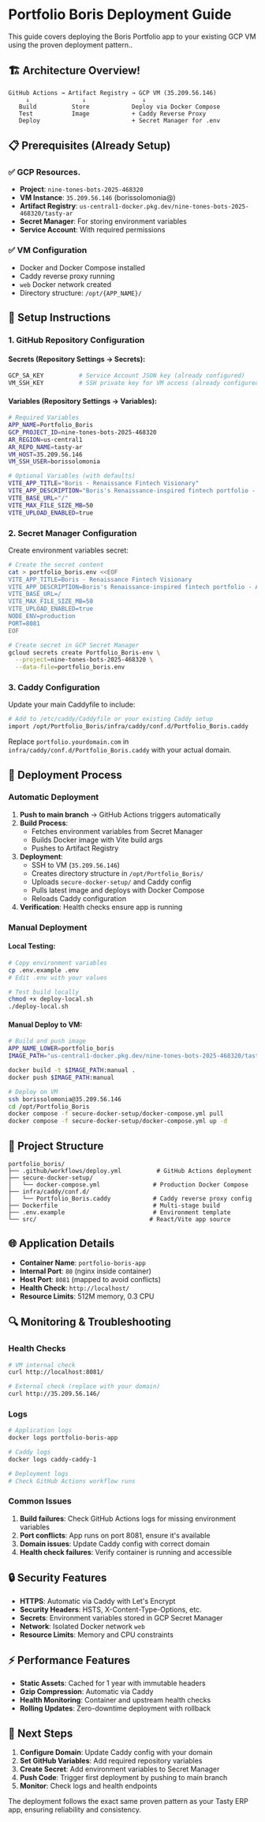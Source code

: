 # Portfolio Boris Deployment Guide

This guide covers deploying the Boris Portfolio app to your existing GCP VM using the proven deployment pattern..

## 🏗️ Architecture Overview!

```
GitHub Actions → Artifact Registry → GCP VM (35.209.56.146)
     ↓               ↓                ↓
   Build          Store            Deploy via Docker Compose
   Test           Image            + Caddy Reverse Proxy
   Deploy                          + Secret Manager for .env
```

## 📋 Prerequisites (Already Setup)

### ✅ GCP Resources.
- **Project**: `nine-tones-bots-2025-468320` 
- **VM Instance**: `35.209.56.146` (borissolomonia@)
- **Artifact Registry**: `us-central1-docker.pkg.dev/nine-tones-bots-2025-468320/tasty-ar`
- **Secret Manager**: For storing environment variables
- **Service Account**: With required permissions

### ✅ VM Configuration
- Docker and Docker Compose installed
- Caddy reverse proxy running
- `web` Docker network created
- Directory structure: `/opt/{APP_NAME}/`

## 🔧 Setup Instructions

### 1. GitHub Repository Configuration

#### **Secrets** (Repository Settings → Secrets):
```bash
GCP_SA_KEY          # Service Account JSON key (already configured)
VM_SSH_KEY          # SSH private key for VM access (already configured)
```

#### **Variables** (Repository Settings → Variables):
```bash
# Required Variables
APP_NAME=Portfolio_Boris
GCP_PROJECT_ID=nine-tones-bots-2025-468320
AR_REGION=us-central1
AR_REPO_NAME=tasty-ar
VM_HOST=35.209.56.146
VM_SSH_USER=borissolomonia

# Optional Variables (with defaults)
VITE_APP_TITLE="Boris - Renaissance Fintech Visionary"
VITE_APP_DESCRIPTION="Boris's Renaissance-inspired fintech portfolio - A visionary approach to financial technology and ERP solutions"
VITE_BASE_URL="/"
VITE_MAX_FILE_SIZE_MB=50
VITE_UPLOAD_ENABLED=true
```

### 2. Secret Manager Configuration

Create environment variables secret:

```bash
# Create the secret content
cat > portfolio_boris.env <<EOF
VITE_APP_TITLE=Boris - Renaissance Fintech Visionary
VITE_APP_DESCRIPTION=Boris's Renaissance-inspired fintech portfolio - A visionary approach to financial technology and ERP solutions
VITE_BASE_URL=/
VITE_MAX_FILE_SIZE_MB=50
VITE_UPLOAD_ENABLED=true
NODE_ENV=production
PORT=8081
EOF

# Create secret in GCP Secret Manager
gcloud secrets create Portfolio_Boris-env \
  --project=nine-tones-bots-2025-468320 \
  --data-file=portfolio_boris.env
```

### 3. Caddy Configuration

Update your main Caddyfile to include:

```bash
# Add to /etc/caddy/Caddyfile or your existing Caddy setup
import /opt/Portfolio_Boris/infra/caddy/conf.d/Portfolio_Boris.caddy
```

Replace `portfolio.yourdomain.com` in `infra/caddy/conf.d/Portfolio_Boris.caddy` with your actual domain.

## 🚀 Deployment Process

### Automatic Deployment
1. **Push to main branch** → GitHub Actions triggers automatically
2. **Build Process**:
   - Fetches environment variables from Secret Manager
   - Builds Docker image with Vite build args
   - Pushes to Artifact Registry
3. **Deployment**:
   - SSH to VM (`35.209.56.146`)
   - Creates directory structure in `/opt/Portfolio_Boris/`
   - Uploads `secure-docker-setup/` and Caddy config
   - Pulls latest image and deploys with Docker Compose
   - Reloads Caddy configuration
4. **Verification**: Health checks ensure app is running

### Manual Deployment

#### Local Testing:
```bash
# Copy environment variables
cp .env.example .env
# Edit .env with your values

# Test build locally
chmod +x deploy-local.sh
./deploy-local.sh
```

#### Manual Deploy to VM:
```bash
# Build and push image
APP_NAME_LOWER=portfolio_boris
IMAGE_PATH="us-central1-docker.pkg.dev/nine-tones-bots-2025-468320/tasty-ar/$APP_NAME_LOWER"

docker build -t $IMAGE_PATH:manual .
docker push $IMAGE_PATH:manual

# Deploy on VM
ssh borissolomonia@35.209.56.146
cd /opt/Portfolio_Boris
docker compose -f secure-docker-setup/docker-compose.yml pull
docker compose -f secure-docker-setup/docker-compose.yml up -d
```

## 📁 Project Structure

```
portfolio_boris/
├── .github/workflows/deploy.yml          # GitHub Actions deployment
├── secure-docker-setup/
│   └── docker-compose.yml               # Production Docker Compose
├── infra/caddy/conf.d/
│   └── Portfolio_Boris.caddy            # Caddy reverse proxy config
├── Dockerfile                           # Multi-stage build
├── .env.example                         # Environment template
└── src/                                # React/Vite app source
```

## 🌐 Application Details

- **Container Name**: `portfolio-boris-app`
- **Internal Port**: `80` (nginx inside container)
- **Host Port**: `8081` (mapped to avoid conflicts)
- **Health Check**: `http://localhost/`
- **Resource Limits**: 512M memory, 0.3 CPU

## 🔍 Monitoring & Troubleshooting

### Health Checks
```bash
# VM internal check
curl http://localhost:8081/

# External check (replace with your domain)
curl http://35.209.56.146/
```

### Logs
```bash
# Application logs
docker logs portfolio-boris-app

# Caddy logs
docker logs caddy-caddy-1

# Deployment logs
# Check GitHub Actions workflow runs
```

### Common Issues

1. **Build failures**: Check GitHub Actions logs for missing environment variables
2. **Port conflicts**: App runs on port 8081, ensure it's available
3. **Domain issues**: Update Caddy config with correct domain
4. **Health check failures**: Verify container is running and accessible

## 🔒 Security Features

- **HTTPS**: Automatic via Caddy with Let's Encrypt
- **Security Headers**: HSTS, X-Content-Type-Options, etc.
- **Secrets**: Environment variables stored in GCP Secret Manager
- **Network**: Isolated Docker network `web`
- **Resource Limits**: Memory and CPU constraints

## ⚡ Performance Features

- **Static Assets**: Cached for 1 year with immutable headers
- **Gzip Compression**: Automatic via Caddy
- **Health Monitoring**: Container and upstream health checks
- **Rolling Updates**: Zero-downtime deployment with rollback

## 🎯 Next Steps

1. **Configure Domain**: Update Caddy config with your domain
2. **Set GitHub Variables**: Add required repository variables
3. **Create Secret**: Add environment variables to Secret Manager
4. **Push Code**: Trigger first deployment by pushing to main branch
5. **Monitor**: Check logs and health endpoints

The deployment follows the exact same proven pattern as your Tasty ERP app, ensuring reliability and consistency.